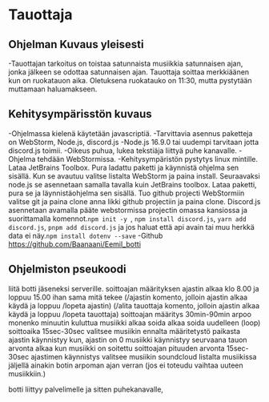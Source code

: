# Tauottaja
## Ohjelman Kuvaus yleisesti
-Tauottajan tarkoitus on toistaa satunnaista musiikkia satunnaisen ajan, jonka jälkeen se odottaa satunnaisen ajan. Tauottaja soittaa merkkiäänen kun on ruokatauon aika. Oletuksena ruokatauko on 11:30, mutta pystytään muttamaan haluamakseen.
## Kehitysympärisstön kuvaus
-Ohjelmassa kielenä käytetään javascriptiä.
-Tarvittavia asennus paketteja on WebStorm, Node.js, discord.js
-Node.js 16.9.0 tai uudempi tarvitaan jotta discord.js toimii.
-Oikeus puhua, lukea tekstiäja liittyä puhe kanavalle.
-Ohjelma tehdään WebStormissa.
-Kehitysympäristön pystytys linux mintille. Lataa JetBrains Toolbox. Pura ladattu paketti ja käynnistä ohjelma sen sisällä. Kun se avautuu valitse listalta WebStorm ja paina install. Seuraavaksi node.js se asennetaan samalla tavalla kuin JetBrains toolbox. Lataa paketti, pura se ja läynnistäohjelma sen sisällä. Tuo github projecti WebStormiin valitse git ja paina clone anna likki github projectiin ja paina clone. Discord.js asennetaan avamalla pääte webstormissa projectin omassa kansiossa ja suorittamalla komennot.```npm init -y ```, ```npm install discord.js```, ```yarn add discord.js```, ```pnpm add discord.js``` ja jos haluat että api avain tai muu herkkä data ei näy.```npm install dotenv --save```
-Github https://github.com/Baanaani/Eemil_botti
## Ohjelmiston pseukoodi

liitä botti jäseneksi serverille.
soittoajan määrityksen ajastin alkaa klo 8.00 ja loppuu 15.00 ihan sama mitä tekee
(/ajastin komento, jolloin ajastin alkaa käydä ja loppuu /lopeta ajastin)
(/alita tauottaja komento, jolloin ajastin alkaa käydä ja loppuu /lopeta tauottaja)
soittoajan määritys 30min-90min 
arpoo monenko minuutin kuluttua musiikki alkaa soida
alkaa soida uudelleen (loop)
soittoaika 15sec-30sec
valitsee musiikin ennalta määritetystö paikasta
ajastin käynnistyy
kun, ajastin on 0 musiikki käynnistyy
seurvaana tauon arvonta alkaa kun musiikki on soitettu
soittoajan pituuden arvonta 15sec-30sec
ajastimen käynnistys
valitsee musiikin soundcloud listalta
musiikissa jäljellä ainakin botin arpoman ajan verran (jos ei toteudu vaihtaa uuteen musiikkiin.)

botti liittyy palvelimelle ja sitten puhekanavalle,
